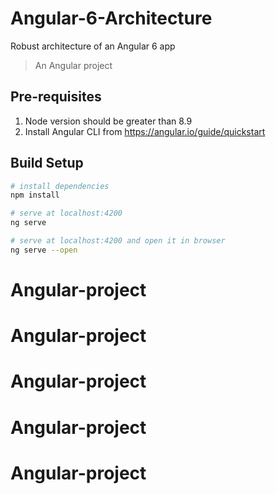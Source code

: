 # Angular-6-Architecture
Robust architecture of an Angular 6 app

> An Angular project

## Pre-requisites

1. Node version should be greater than 8.9
2. Install Angular CLI from https://angular.io/guide/quickstart

## Build Setup

``` bash
# install dependencies
npm install

# serve at localhost:4200
ng serve

# serve at localhost:4200 and open it in browser
ng serve --open
```
# Angular-project
# Angular-project
# Angular-project
# Angular-project
# Angular-project
